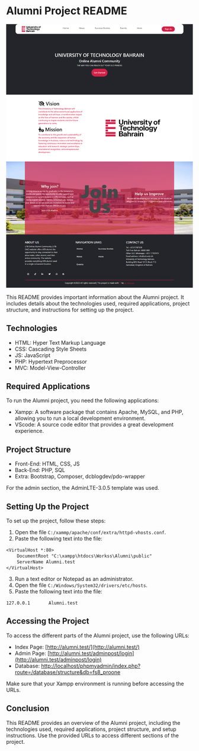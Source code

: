 # Alumni Project README

![Alt Text](Index.png)

This README provides important information about the Alumni project. It includes details about the technologies used, required applications, project structure, and instructions for setting up the project.

## Technologies

- HTML: Hyper Text Markup Language
- CSS: Cascading Style Sheets
- JS: JavaScript
- PHP: Hypertext Preprocessor
- MVC: Model-View-Controller

## Required Applications

To run the Alumni project, you need the following applications:

- Xampp: A software package that contains Apache, MySQL, and PHP, allowing you to run a local development environment.
- VScode: A source code editor that provides a great development experience.

## Project Structure

- Front-End: HTML, CSS, JS
- Back-End: PHP, SQL
- Extra: Bootstrap, Composer, dcblogdev/pdo-wrapper

For the admin section, the AdminLTE-3.0.5 template was used.

## Setting Up the Project

To set up the project, follow these steps:

1. Open the file `C:/xammp/apache/conf/extra/httpd-vhosts.conf`.
2. Paste the following text into the file:

```apacheconf
<VirtualHost *:80>
    DocumentRoot "C:\xampp\htdocs\Workss\Alumni\public"
    ServerName Alumni.test
</VirtualHost>
```

3. Run a text editor or Notepad as an administrator.
4. Open the file `C:/Windows/System32/drivers/etc/hosts`.
5. Paste the following text into the file:

```
127.0.0.1       Alumni.test
```

## Accessing the Project

To access the different parts of the Alumni project, use the following URLs:

- Index Page: [http://alumni.test/](http://alumni.test/)
- Admin Page: [http://alumni.test/adminpost/login](http://alumni.test/adminpost/login)
- Database: [http://localhost/phpmyadmin/index.php?route=/database/structure&db=fs8_proone](http://localhost/phpmyadmin/index.php?route=/database/structure&db=fs8_proone)

Make sure that your Xampp environment is running before accessing the URLs.

## Conclusion

This README provides an overview of the Alumni project, including the technologies used, required applications, project structure, and setup instructions. Use the provided URLs to access different sections of the project.